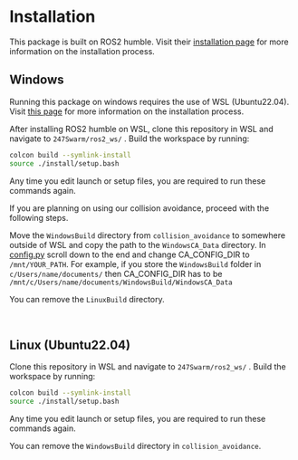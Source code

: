 # Installation

This package is built on ROS2 humble. Visit their [installation page](https://docs.ros.org/en/humble/) for more information on the installation process.

## Windows
Running this package on windows requires the use of WSL (Ubuntu22.04). Visit [this page](https://learn.microsoft.com/en-us/windows/wsl/install) for more information on the installation process.

After installing ROS2 humble on WSL, clone this repository in WSL and navigate to `247Swarm/ros2_ws/` . Build the workspace by running:
```bash
colcon build --symlink-install
source ./install/setup.bash
```
Any time you edit launch or setup files, you are required to run these commands again.

If you are planning on using our collision avoidance, proceed with the following steps.

Move the `WindowsBuild` directory from `collision_avoidance` to somewhere outside of WSL and copy the path to the `WindowsCA_Data` directory. In [config.py](ros2_ws/src/swarm_operation/swarm_operation/config.py) scroll down to the end and change CA_CONFIG_DIR to `/mnt/YOUR_PATH`. For example, if you store the `WindowsBuild` folder in `c/Users/name/documents/` then CA_CONFIG_DIR has to be `/mnt/c/Users/name/documents/WindowsBuild/WindowsCA_Data`

You can remove the `LinuxBuild` directory.

&nbsp;

## Linux (Ubuntu22.04)
Clone this repository in WSL and navigate to `247Swarm/ros2_ws/` . Build the workspace by running:
```bash
colcon build --symlink-install
source ./install/setup.bash
```
Any time you edit launch or setup files, you are required to run these commands again.

You can remove the `WindowsBuild` directory in `collision_avoidance`.